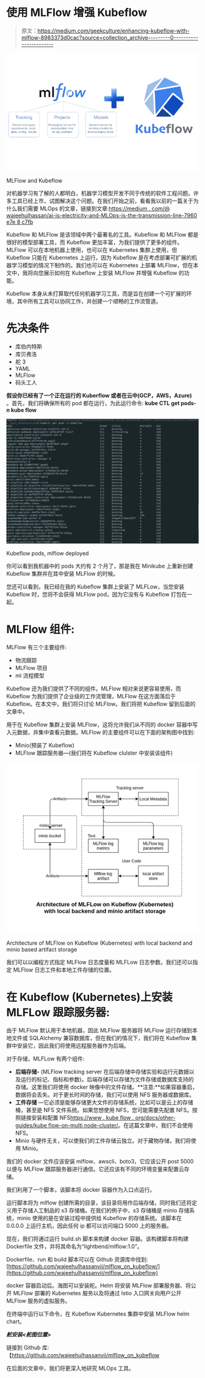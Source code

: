 # 使用 MLFlow 增强 Kubeflow

> 原文：<https://medium.com/geekculture/enhancing-kubeflow-with-mlflow-8983373d0cac?source=collection_archive---------0----------------------->

![](img/45f64f7841c03fc17e601773f701bd50.png)

MLFlow and Kubeflow

对机器学习有了解的人都明白，机器学习模型开发不同于传统的软件工程问题。许多工具已经上市，试图解决这个问题。在我们开始之前，看看我以前的一篇关于为什么我们需要 MLOps 的文章，链接到文章:[https://medium . com/@ wajeehulhassan/ai-is-electricity-and-MLOps-is-the-transmission-line-7960 e7e 8 c7fb](/@wajeehulhassan/ai-is-electricity-and-mlops-is-the-transmission-line-7960e7e8c7fb)

Kubeflow 和 MLFlow 是该领域中两个最著名的工具。Kubeflow 和 MLFlow 都是很好的模型部署工具，而 Kubeflow 更加丰富，为我们提供了更多的组件。MLFlow 可以在本地机器上使用，也可以在 Kubernetes 集群上使用，但 Kubeflow 只能在 Kubernetes 上运行，因为 Kubeflow 是在考虑部署可扩展的机器学习模型的情况下制作的。我们也可以在 Kubernetes 上部署 MLFlow，但在本文中，我将向您展示如何在 Kubeflow 上安装 MLFlow 并增强 Kubeflow 的功能。

Kubeflow 本身从未打算取代任何机器学习工具，而是旨在创建一个可扩展的环境，其中所有工具可以协同工作，并创建一个顺畅的工作流管道。

# 先决条件

*   库伯内特斯
*   库贝弗洛
*   舵 3
*   YAML
*   MLFlow
*   码头工人

**假设你已经有了一个正在运行的 Kuberflow 或者在云中(GCP，AWS，Azure)** 。首先，我们将确保所有的 pod 都在运行，为此运行命令:
**kube CTL get pods-n kube flow**

![](img/7f0e4f3416ad5aa026d1ad82de24e55a.png)

Kubeflow pods, mlflow deployed

你可以看到我机器中的 pods 大约有 2 个月了，那是我在 Minikube 上重新创建 Kubeflow 集群并在其中安装 MLFlow 的时候。

您还可以看到，我已经在我的 Kubeflow 集群上安装了 MLFLow，当您安装 Kubeflow 时，您将不会获得 MLFlow pod，因为它没有与 Kubeflow 打包在一起。

# **MLFlow 组件:**

MLFlow 有三个主要组件:

*   物流跟踪
*   MLFlow 项目
*   ml 流程模型

Kubeflow 还为我们提供了不同的组件。MLFlow 相对来说更容易使用，而 Kubeflow 为我们提供了企业级的工作流管理，MLFlow 在这方面落后于 Kubeflow。在本文中，我们将只讨论 MLFlow。我们将把 Kubeflow 留到后面的文章中。

用于在 Kubeflow 集群上安装 MLFlow，这将允许我们从不同的 docker 容器中写入元数据，并集中查看元数据。MLFlow 的主要组件可以在下面的架构图中找到:

*   Minio(预装了 Kubeflow)
*   MLFlow 跟踪服务器—(我们将在 Kubeflow clulster 中安装该组件)

![](img/43ffd6de0db87b940ce86a678bc55080.png)

Architecture of MLFlow on Kubeflow (Kubernetes) with local backend and minio based artifact storage

我们可以以编程方式指定 MLFlow 日志度量和 MLFLow 日志参数。我们还可以指定 MLFlow 日志工件和本地工件存储的位置。

# **在 Kubeflow (Kubernetes)上安装 MLFLow 跟踪服务器:**

由于 MLFlow 默认用于本地机器，因此 MLFlow 服务器将 MLFlow 运行存储到本地文件或 SQLAlchemy 兼容数据库，但在我们的情况下，我们将在 Kubeflow 集群中安装它，因此我们将使用远程服务器作为后端。

对于存储，MLFLow 有两个组件:

*   **后端存储-** (MLFlow tracking server 在后端存储中存储实验和运行元数据以及运行的标记、指标和参数)。后端存储可以存储为文件存储或数据库支持的存储。这里我们将使用 docker 映像中的文件存储。**注意:**如果容器重启，数据将会丢失。对于更长时间的存储，我们可以使用 NFS 服务器或数据库。
*   **工件存储** —它必须是能够存储更大文件的存储系统，比如可以是云上的存储桶，甚至是 NFS 文件系统。如果您想使用 NFS，您可能需要先配置 NFS。按照链接安装和配置 NFS[https://www . kube flow . org/docs/other-guides/kube flow-on-multi node-cluster/](https://www.kubeflow.org/docs/other-guides/kubeflow-on-multinode-cluster/)。在这篇文章中，我们不会使用 NFS。
*   Minio 与硬件无关，可以使我们的工件存储云独立。对于藏物存储，我们将使用 Minio。

我们的 docker 文件应该安装 mlflow、awscli、boto3，它应该公开 post 5000 以便与 MLFlow 跟踪服务器进行通信。它还应该有不同的环境变量来配置云存储。

我们利用了一个脚本，该脚本将 docker 容器作为入口点运行。

运行脚本将为 mlflow 创建所需的目录，该目录将用作后端存储，同时我们还将定义用于存储人工制品的 s3 存储桶。在我们的例子中，s3 存储桶是 minio 存储系统，minio 使用的是在安装过程中提供给 Kubeflow 的存储系统。该脚本在 0.0.0.0 上运行主机，因此任何 ip 都可以访问端口 5000 上的服务器。

现在，我们将通过运行 build.sh 脚本来构建 docker 容器。该构建脚本将构建 Dockerfile 文件，并将其命名为“lightbend/mlflow:1.0”。

Dockerfile、run 和 build 脚本可以在 Github 资源库中找到:[https://github.com/wajeehulhassanvii/mlflow_on_kubeflow/](https://github.com/wajeehulhassanvii/mlflow_on_kubeflow)

docker 容器启动后。海图可以安装舵。Helm 将安装 MLFlow 部署服务器、将公开 MLFlow 部署的 Kubernetes 服务以及将通过 Istio 入口网关向用户公开 MLFlow 服务的虚拟服务。

在终端中运行以下命令，在 Kubeflow Kubernetes 集群中安装 MLFlow helm chart。

***舵安装<舵图位置>***

链接到 Github 库:【https://github.com/wajeehulhassanvii/mlflow_on_kubeflow 

在后面的文章中，我们将更深入地研究 MLOps 工具。